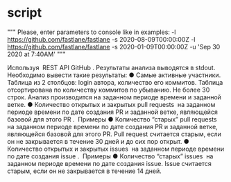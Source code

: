 # script
""" Please, enter parameters to console like in examples: 
    -l https://github.com/fastlane/fastlane -s 2020-08-09T00:00:00Z
    -l https://github.com/fastlane/fastlane -s 2020-01-09T00:00:00Z -u 'Sep 30 2020 at 7:40AM' """

Используя ​ REST API GitHub​ . Результаты анализа
выводятся в stdout. Необходимо вывести такие результаты:
● Самые активные участники. Таблица из 2 столбцов: login автора, количество его
коммитов. Таблица отсортирована по количеству коммитов по убыванию. Не
более 30 строк. ​ Анализ производится на заданном периоде времени и заданной
ветке.
● Количество открытых и закрытых pull requests ​ на заданном периоде времени по
дате создания PR и заданной ветке, являющейся базовой для этого PR​ . ​ Примеры
● Количество “старых” pull requests ​ на заданном периоде времени по дате создания
PR и заданной ветке, являющейся базовой для этого PR. Pull request считается
старым, если он не закрывается в течение 30 дней и до сих пор открыт.
● Количество открытых и закрытых issues ​ на заданном периоде времени по дате
создания issue​ . ​ Примеры
● Количество “старых” issues ​ на заданном периоде времени по дате создания issue.
Issue считается старым, если он не закрывается в течение 14 дней.
